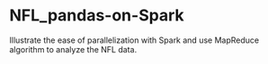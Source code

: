# NFL_pandas-on-Spark
Illustrate the ease of parallelization with Spark and use MapReduce algorithm to analyze the NFL data.
